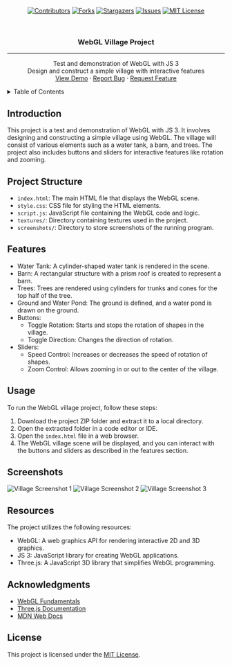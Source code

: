 <div id="top"></div>
<div align="center">

<!-- PROJECT SHIELDS -->
[![Contributors][contributors-shield]][contributors-url]
[![Forks][forks-shield]][forks-url]
[![Stargazers][stars-shield]][stars-url]
[![Issues][issues-shield]][issues-url]
[![MIT License][license-shield]][license-url]

<!-- Title -->
<br />
<h3 align="center">WebGL Village Project</h3>

<hr>

<p align="center">
  Test and demonstration of WebGL with JS 3<br>
  Design and construct a simple village with interactive features<br>
  <a href="#usage">View Demo</a>
  ·
  <a href="https://github.com/Thorin-the-Bearded/ComputerGraphicsVillage/issues">Report Bug</a>
  ·
  <a href="https://github.com/Thorin-the-Bearded/ComputerGraphicsVillage/issues">Request Feature</a>
</p>
</div>

<!-- TABLE OF CONTENTS -->
<details>
<summary>Table of Contents</summary>
<ol>
  <li><a href="#introduction">Introduction</a></li>
  <li><a href="#project-structure">Project Structure</a></li>
  <li><a href="#features">Features</a></li>
  <li><a href="#usage">Usage</a></li>
  <li><a href="#screenshots">Screenshots</a></li>
  <li><a href="#resources">Resources</a></li>
  <li><a href="#acknowledgments">Acknowledgments</a></li>
  <li><a href="#license">License</a></li>
</ol>
</details>

<!-- Introduction -->
## Introduction
This project is a test and demonstration of WebGL with JS 3. It involves designing and constructing a simple village using WebGL. The village will consist of various elements such as a water tank, a barn, and trees. The project also includes buttons and sliders for interactive features like rotation and zooming.

<!-- Project Structure -->
## Project Structure
- `index.html`: The main HTML file that displays the WebGL scene.
- `style.css`: CSS file for styling the HTML elements.
- `script.js`: JavaScript file containing the WebGL code and logic.
- `textures/`: Directory containing textures used in the project.
- `screenshots/`: Directory to store screenshots of the running program.

<!-- Features -->
## Features
- Water Tank: A cylinder-shaped water tank is rendered in the scene.
- Barn: A rectangular structure with a prism roof is created to represent a barn.
- Trees: Trees are rendered using cylinders for trunks and cones for the top half of the tree.
- Ground and Water Pond: The ground is defined, and a water pond is drawn on the ground.
- Buttons:
  - Toggle Rotation: Starts and stops the rotation of shapes in the village.
  - Toggle Direction: Changes the direction of rotation.
- Sliders:
  - Speed Control: Increases or decreases the speed of rotation of shapes.
  - Zoom Control: Allows zooming in or out to the center of the village.

<!-- Usage -->
## Usage
To run the WebGL village project, follow these steps:
1. Download the project ZIP folder and extract it to a local directory.
2. Open the extracted folder in a code editor or IDE.
3. Open the `index.html` file in a web browser.
4. The WebGL village scene will be displayed, and you can interact with the buttons and sliders as described in the features section.

<!-- Screenshots -->
## Screenshots
![Village Screenshot 1](screenshots/screenshot1.png)
![Village Screenshot 2](screenshots/screenshot2.png)
![Village Screenshot 3](screenshots/screenshot3.png)

<!-- Resources -->
## Resources
The project utilizes the following resources:
- WebGL: A web graphics API for rendering interactive 2D and 3D graphics.
- JS 3: JavaScript library for creating WebGL applications.
- Three.js: A JavaScript 3D library that simplifies WebGL programming.

<!-- Acknowledgments -->
## Acknowledgments
- [WebGL Fundamentals](https://webglfundamentals.org/)
- [Three.js Documentation](https://threejs.org/docs/index.html)
- [MDN Web Docs](https://developer.mozilla.org/)

<!-- License -->
## License
This project is licensed under the [MIT License](LICENSE).

<!-- Links -->
[contributors-shield]: https://img.shields.io/github/contributors/Thorin-the-Bearded/ComputerGraphicsVillage.svg?style=for-the-badge
[contributors-url]: https://github.com/Thorin-the-Bearded/ComputerGraphicsVillage/graphs/contributors
[forks-shield]: https://img.shields.io/github/forks/Thorin-the-Bearded/ComputerGraphicsVillage.svg?style=for-the-badge
[forks-url]: https://github.com/Thorin-the-Bearded/ComputerGraphicsVillage/network/members
[stars-shield]: https://img.shields.io/github/stars/Thorin-the-Bearded/ComputerGraphicsVillage.svg?style=for-the-badge
[stars-url]: https://github.com/Thorin-the-Bearded/ComputerGraphicsVillage/stargazers
[issues-shield]: https://img.shields.io/github/issues/Thorin-the-Bearded/ComputerGraphicsVillage.svg?style=for-the-badge
[issues-url]: https://github.com/Thorin-the-Bearded/ComputerGraphicsVillage/issues
[license-shield]: https://img.shields.io/github/license/Thorin-the-Bearded/ComputerGraphicsVillage.svg?style=for-the-badge
[license-url]: https://github.com/Thorin-the-Bearded/ComputerGraphicsVillage/blob/master/LICENSE

